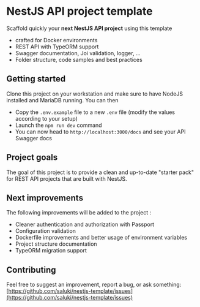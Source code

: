 
NestJS API project template
===

Scaffold quickly your **next NestJS API project** using this template

- crafted for Docker environments
- REST API with TypeORM support 
- Swagger documentation, Joi validation, logger, ...
- Folder structure, code samples and best practices

Getting started
---

Clone this project on your workstation and make sure to have NodeJS installed and MariaDB running. You can then

- Copy the `.env.example` file to a new `.env` file (modify the values according to your setup)
- Launch the `npm run dev` command
- You can now head to `http://localhost:3000/docs` and see your API Swagger docs 

Project goals
---

The goal of this project is to provide a clean and up-to-date "starter pack" for REST API projects that are built with NestJS.

Next improvements
---

The following improvements will be added to the project : 

- Cleaner authentication and authorization with Passport
- Configuration validation
- Dockerfile improvements and better usage of environment variables
- Project structure documentation
- TypeORM migration support

Contributing
---

Feel free to suggest an improvement, report a bug, or ask something: [https://github.com/saluki/nestjs-template/issues](https://github.com/saluki/nestjs-template/issues)